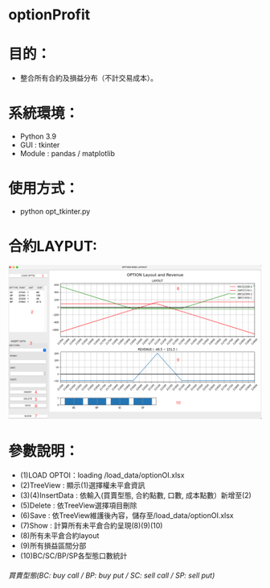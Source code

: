 # optionProfit
# 目的：
- 整合所有合約及損益分布（不計交易成本）。
  
# 系統環境：
-  Python 3.9
-  GUI : tkinter
-  Module : pandas / matplotlib

# 使用方式：
- python opt_tkinter.py

# 合約LAYPUT:
![image](OptionProfitRisk.png)


# 參數說明：
- (1)LOAD OPTOI：loading /load_data/optionOI.xlsx
- (2)TreeView : 顯示(1)選擇權未平倉資訊
- (3)(4)InsertData : 依輸入(買賣型態, 合約點數, 口數, 成本點數）新增至(2)
- (5)Delete : 依TreeView選擇項目刪除
- (6)Save : 依TreeView維護後內容，儲存至/load_data/optionOI.xlsx
- (7)Show : 計算所有未平倉合約呈現(8)(9)(10)
- (8)所有未平倉合約layout
- (9)所有損益區間分部
- (10)BC/SC/BP/SP各型態口數統計
  
###### 買賣型態(BC: buy call / BP: buy put / SC: sell call / SP: sell put)    
